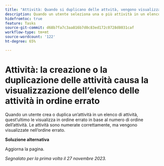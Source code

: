 ```yaml
---
title: "Attività: Quando si duplicano delle attvità, vengono visualizzate in ordine errato"
description: Quando un utente seleziona una o più attività in un elenco di attività e le duplica, nell’elenco le attività vengono visualizzate in ordine errato in base al numero dell’ordine delle attività. Le attività sono numerate correttamente, ma vengono visualizzate nell’ordine errato. È disponibile una soluzione alternativa.”
hidefromtoc: true
feature: Tasks
source-git-commit: d68b7fa7c3aa816b7d0c83ed172c0728d8031caf
workflow-type: tm+mt
source-wordcount: '122'
ht-degree: 65%

---
```



# Attività: la creazione o la duplicazione delle attività causa la visualizzazione dell’elenco delle attività in ordine errato

Quando un utente crea o duplica un’attività in un elenco di attività, quest’ultimo le visualizza in ordine errato in base al numero di ordine dell’attività. Le attività sono numerate correttamente, ma vengono visualizzate nell’ordine errato.

**Soluzione alternativa**

Aggiorna la pagina.

_Segnalato per la prima volta il 27 novembre 2023._

